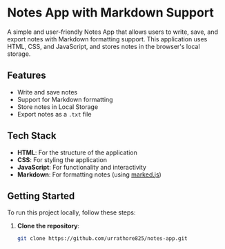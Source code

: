 # Notes App with Markdown Support

A simple and user-friendly Notes App that allows users to write, save, and export notes with Markdown formatting support. This application uses HTML, CSS, and JavaScript, and stores notes in the browser's local storage.

## Features

- Write and save notes
- Support for Markdown formatting
- Store notes in Local Storage
- Export notes as a `.txt` file

## Tech Stack

- **HTML**: For the structure of the application
- **CSS**: For styling the application
- **JavaScript**: For functionality and interactivity
- **Markdown**: For formatting notes (using [marked.js](https://github.com/markedjs/marked))

## Getting Started

To run this project locally, follow these steps:

1. **Clone the repository**:
   ```bash
   git clone https://github.com/urrathore825/notes-app.git
